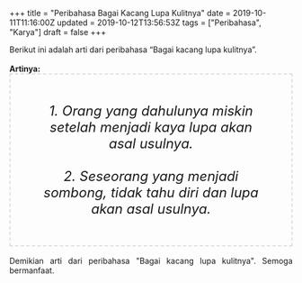 +++
title = "Peribahasa Bagai Kacang Lupa Kulitnya"
date = 2019-10-11T11:16:00Z
updated = 2019-10-12T13:56:53Z
tags = ["Peribahasa", "Karya"]
draft = false
+++

<div dir="ltr" style="text-align: left;" trbidi="on"><div style="text-align: justify;">Berikut ini adalah arti dari peribahasa “Bagai kacang lupa kulitnya”.</div><br /><div style="text-align: justify;"><b>Artinya:</b></div><div style="border: 2px dashed #ddd; font-size: 24px; height: auto; margin: 0 auto; padding: 50px; text-align: center; width: auto;"><i>1. Orang yang dahulunya miskin setelah menjadi kaya lupa akan asal usulnya.<br /><br />2. Seseorang yang menjadi sombong, tidak tahu diri dan lupa akan asal usulnya.</i></div><div style="text-align: justify;"><br /></div><div style="text-align: justify;">Demikian arti dari peribahasa "Bagai kacang lupa kulitnya". Semoga bermanfaat.</div></div>
